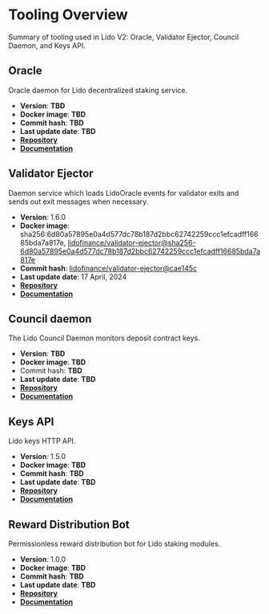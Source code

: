 # Tooling Overview

Summary of tooling used in Lido V2: Oracle, Validator Ejector, Council Daemon, and Keys API.

## Oracle

Oracle daemon for Lido decentralized staking service.

- **Version**: **TBD** 
- **Docker image**: **TBD** 
- **Commit hash**: **TBD** 
- **Last update date**: **TBD** 
- [**Repository**]( **TBD** )
- [**Documentation**](/guides/oracle-operator-manual)

## Validator Ejector

Daemon service which loads LidoOracle events for validator exits and sends out exit messages when necessary.

- **Version**: 1.6.0
- **Docker image**: sha256:6d80a57895e0a4d577dc78b187d2bbc62742259ccc1efcadff16685bda7a817e, [lidofinance/validator-ejector@sha256-6d80a57895e0a4d577dc78b187d2bbc62742259ccc1efcadff16685bda7a817e](https://hub.docker.com/layers/lidofinance/validator-ejector/1.6.0/images/sha256-6d80a57895e0a4d577dc78b187d2bbc62742259ccc1efcadff16685bda7a817e)
- **Commit hash**: [lidofinance/validator-ejector@cae145c](https://github.com/lidofinance/validator-ejector/commit/cae145cde6e0c41726335dcbb761395fd54c26de)
- **Last update date**: 17 April, 2024
- [**Repository**](https://github.com/lidofinance/validator-ejector/tree/1.6.0#readme)
- [**Documentation**](/guides/validator-ejector-guide)

## Council daemon

The Lido Council Daemon monitors deposit contract keys.

- **Version**: **TBD** 
- **Docker image**: **TBD** 
- Commit hash: **TBD** 
- **Last update date**: **TBD** 
- [**Repository**](**TBD** )
- [**Documentation**](/guides/deposit-security-manual)

## Keys API

Lido keys HTTP API.

- **Version**: 1.5.0
- **Docker image**: **TBD** 
- **Commit hash**: **TBD** 
- **Last update date**: **TBD** 
- [**Repository**](**TBD** )
- [**Documentation**](/guides/kapi-guide)

## Reward Distribution Bot

Permissionless reward distribution bot for Lido staking modules.

- **Version**: 1.0.0
- **Docker image**: **TBD** 
- **Commit hash**: **TBD**
- **Last update date**: **TBD**
- [**Repository**](https://github.com/lidofinance/nor-reward-distribution-bot)
- [**Documentation**](/guides/reward-distributor-bot)
